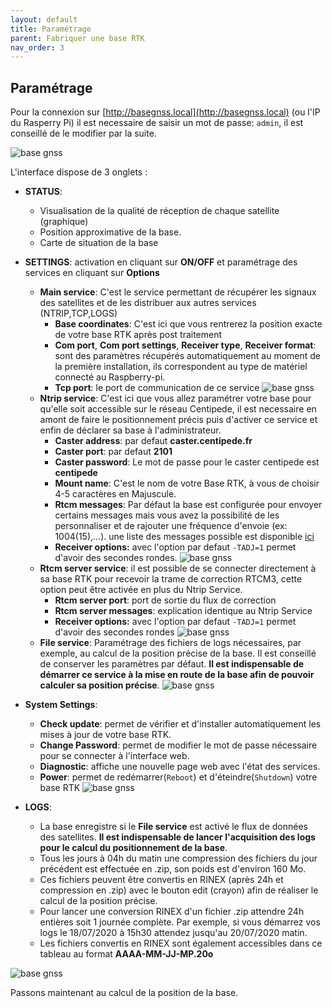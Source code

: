 ```yaml
---
layout: default
title: Paramétrage
parent: Fabriquer une base RTK
nav_order: 3
---
```


## Paramétrage

Pour la connexion sur [http://basegnss.local](http://basegnss.local) (ou l'IP du Rasperry Pi) il est necessaire de saisir un mot de passe: ``admin``, il est conseillé de le modifier par la suite.

![base gnss](https://jancelin.github.io/docs-centipedeRTK/assets/images/basegnss/basegnss1.gif)

L'interface dispose de 3 onglets :

* **STATUS**: 
	* Visualisation de la qualité de réception de chaque satellite (graphique)
	* Position approximative de la base.
	* Carte de situation de la base
* **SETTINGS**: activation en cliquant sur **ON/OFF** et paramétrage des services en cliquant sur **Options**
	* **Main service**: C'est le service permettant de récupérer les signaux des satellites et de les distribuer aux autres services (NTRIP,TCP,LOGS)
		* **Base coordinates**: C'est ici que vous rentrerez la position exacte de votre base RTK après post traitement
		* **Com port**, **Com port settings**, **Receiver type**, **Receiver format**: sont des paramètres récupérés automatiquement au moment de la première installation, ils correspondent au type de matériel connecté au Raspberry-pi.
		* **Tcp port**: le port de communication de ce service
![base gnss](https://jancelin.github.io/docs-centipedeRTK/assets/images/basegnss/basegnss_settings1.png)
	* **Ntrip service**: C'est ici que vous allez paramétrer votre base pour qu'elle soit accessible sur le réseau Centipede, il est necessaire en amont de faire le positionnement précis puis d'activer ce service et enfin de déclarer sa base à l'administrateur.
		* **Caster address**: par defaut **caster.centipede.fr**
		* **Caster port**: par defaut **2101**
		* **Caster password**: Le mot de passe pour le caster centipede est **centipede**
		* **Mount name**: C'est le nom de votre Base RTK, à vous de choisir 4-5 caractères en Majuscule.
		* **Rtcm messages**: Par défaut la base est configurée pour envoyer certains messages mais vous avez la possibilité de les personnaliser et de rajouter une fréquence d'envoie (ex: 1004(15),...). une liste des messages possible est disponible [ici](https://www.use-snip.com/kb/knowledge-base/rtcm-3-message-list/?gclid=EAIaIQobChMI6NC3pcj06QIVg53VCh3T1gG8EAAYASAAEgKGD_D_BwE)
		* **Receiver options:** avec l'option par defaut ```-TADJ=1``` permet d'avoir des secondes rondes.
![base gnss](https://jancelin.github.io/docs-centipedeRTK/assets/images/basegnss/basegnss_settings2.png)
	* **Rtcm server service**: il est possible de se connecter directement à sa base RTK pour recevoir la trame de correction RTCM3, cette option peut être activée en plus du Ntrip Service.
		* **Rtcm server port**: port de sortie du flux de correction
		* **Rtcm server messages**: explication identique au Ntrip Service
		* **Receiver options:** avec l'option par defaut ```-TADJ=1``` permet d'avoir des secondes rondes
![base gnss](https://jancelin.github.io/docs-centipedeRTK/assets/images/basegnss/basegnss_settings3.png)
	* **File service**: Paramétrage des fichiers de logs nécessaires, par exemple, au calcul de la position précise de la base. Il est conseillé de conserver les paramètres par défaut. **Il est indispensable de démarrer ce service à la mise en route de la base afin de pouvoir calculer sa position précise**.
![base gnss](https://jancelin.github.io/docs-centipedeRTK/assets/images/basegnss/basegnss_settings4.png)
* **System Settings**:
	* **Check update**: permet de vérifier et d'installer automatiquement les mises à jour de votre base RTK.
	* **Change Password**: permet de modifier le mot de passe nécessaire pour se connecter à l'interface web.
	* **Diagnostic**: affiche une nouvelle page web avec l'état des services. 
	* **Power**: permet de redémarrer(```Reboot```) et d'éteindre(```Shutdown```) votre base RTK
![base gnss](https://jancelin.github.io/docs-centipedeRTK/assets/images/basegnss/basegnss_settings5.png)
	
* **LOGS**: 
	* La base enregistre si le  **File service** est activé le flux de données des satellites. **Il est indispensable de lancer l'acquisition des logs pour le calcul du positionnement de la base**.
	* Tous les jours à 04h du matin une compression des fichiers du jour précédent est effectuée en .zip, son poids est d'environ 160 Mo.
	* Ces fichiers peuvent être convertis en RINEX (après 24h et compression en .zip) avec le bouton edit (crayon) afin de réaliser le calcul de la position précise.
	* Pour lancer une conversion RINEX d'un fichier .zip attendre 24h entières soit 1 journée complète. Par exemple, si vous démarrez vos logs le 18/07/2020 à 15h30 attendez jusqu'au 20/07/2020 matin.
	* Les fichiers convertis en RINEX sont également accessibles dans ce tableau au format **AAAA-MM-JJ-MP.20o**

![base gnss](https://jancelin.github.io/docs-centipedeRTK/assets/images/basegnss/basegnss_settings6.png)

Passons maintenant au calcul de la position de la base.

